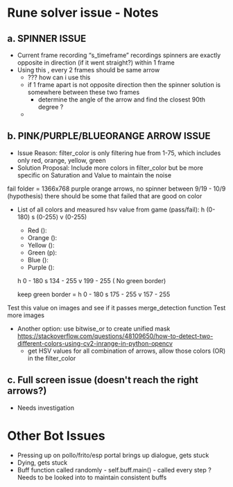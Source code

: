 # Rune solver issue - Notes

## a. SPINNER ISSUE
* Current frame recording “s_timeframe” recordings spinners are exactly opposite in direction (if it went straight?) within 1 frame
* Using this , every 2 frames should be same arrow
    * ??? how can i use this
    * if 1 frame apart is not opposite direction then the spinner solution is somewhere between these two frames 
        * determine the angle of the arrow and find the closest 90th degree ? 
    * 




## b. PINK/PURPLE/BLUEORANGE ARROW ISSUE
* Issue Reason: filter_color is only filtering hue from 1-75, which includes only red, orange, yellow, green
* Solution Proposal: Include more colors in filter_color but be more specific on Saturation and Value to maintain the noise 

fail folder = 1366x768 purple orange arrows, no spinner between  9/19 - 10/9 (hypothesis) there should be some that failed that are good on color 


* List of all colors and measured hsv value from game (pass/fail): h (0-180) s (0-255) v (0-255)
  - Red ():
  - Orange ():
  - Yellow ():
  - Green (p):
  - Blue ():
  - Purple ():

  h 0 - 180
  s 134 - 255
  v 199 - 255
  ( No green border)

  keep green border = 
  h 0 - 180
  s 175 - 255
  v 157 - 255

Test this value on images and see if it passes merge_detection function
Test more images

* Another option: use bitwise_or to create unified mask https://stackoverflow.com/questions/48109650/how-to-detect-two-different-colors-using-cv2-inrange-in-python-opencv 
  - get HSV values for all combination of arrows, allow those colors (OR) in the filter_color 

## c. Full screen issue (doesn't reach the right arrows?)
* Needs investigation

# Other Bot Issues
* Pressing up on pollo/frito/esp portal brings up dialogue, gets stuck
* Dying, gets stuck
* Buff function called randomly - self.buff.main() - called every step ? Needs to be looked into to maintain consistent buffs